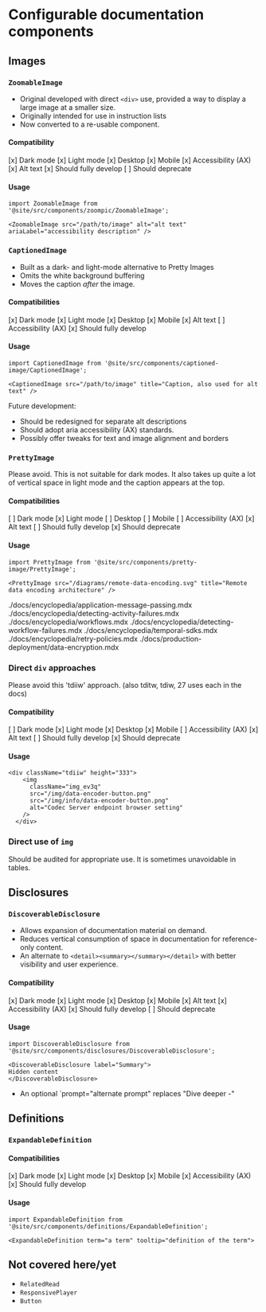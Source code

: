 # Configurable documentation components

## Images

### `ZoomableImage`

- Original developed with direct `<div>` use, provided a way to display a large image at a smaller size.
- Originally intended for use in instruction lists 
- Now converted to a re-usable component.

#### Compatibility

[x] Dark mode
[x] Light mode
[x] Desktop
[x] Mobile
[x] Accessibility (AX)
[x] Alt text
[x] Should fully develop
[ ] Should deprecate

#### Usage

```
import ZoomableImage from '@site/src/components/zoompic/ZoomableImage';

<ZoomableImage src="/path/to/image" alt="alt text" ariaLabel="accessibility description" /> 

```

### `CaptionedImage`

- Built as a dark- and light-mode alternative to Pretty Images 
- Omits the white background buffering
- Moves the caption _after_ the image.

#### Compatibilities

[x] Dark mode
[x] Light mode
[x] Desktop
[x] Mobile
[x] Alt text
[ ] Accessibility (AX)
[x] Should fully develop

#### Usage

```
import CaptionedImage from '@site/src/components/captioned-image/CaptionedImage';

<CaptionedImage src="/path/to/image" title="Caption, also used for alt text" />
```

Future development:

- Should be redesigned for separate alt descriptions
- Should adopt aria accessibility (AX) standards.
- Possibly offer tweaks for text and image alignment and borders 

### `PrettyImage`

Please avoid. This is not suitable for dark modes. It also takes up quite a lot of vertical space in light mode and the caption appears at the top.

#### Compatibilities

[ ] Dark mode
[x] Light mode
[ ] Desktop
[ ] Mobile
[ ] Accessibility (AX)
[x] Alt text
[ ] Should fully develop
[x] Should deprecate

#### Usage

```
import PrettyImage from '@site/src/components/pretty-image/PrettyImage';

<PrettyImage src="/diagrams/remote-data-encoding.svg" title="Remote data encoding architecture" />
```

./docs/encyclopedia/application-message-passing.mdx
./docs/encyclopedia/detecting-activity-failures.mdx
./docs/encyclopedia/workflows.mdx
./docs/encyclopedia/detecting-workflow-failures.mdx
./docs/encyclopedia/temporal-sdks.mdx
./docs/encyclopedia/retry-policies.mdx
./docs/production-deployment/data-encryption.mdx

### Direct `div` approaches

Please avoid this 'tdiiw' approach. 
(also tditw, tdiw, 27 uses each in the docs)

#### Compatibility

[ ] Dark mode
[x] Light mode
[x] Desktop
[x] Mobile
[ ] Accessibility (AX)
[x] Alt text
[ ] Should fully develop
[x] Should deprecate

#### Usage
```
<div className="tdiiw" height="333">
    <img
      className="img_ev3q"
      src="/img/data-encoder-button.png"
      src="/img/info/data-encoder-button.png"
      alt="Codec Server endpoint browser setting"
    />
  </div>
```

### Direct use of `img`

Should be audited for appropriate use.
It is sometimes unavoidable in tables.

## Disclosures

### `DiscoverableDisclosure`

- Allows expansion of documentation material on demand.
- Reduces vertical consumption of space in documentation for reference-only content.
- An alternate to `<detail><summary></summary></detail>` with better visibility and user experience.

#### Compatibility

[x] Dark mode
[x] Light mode
[x] Desktop
[x] Mobile
[x] Alt text
[x] Accessibility (AX)
[x] Should fully develop
[ ] Should deprecate

#### Usage

```
import DiscoverableDisclosure from '@site/src/components/disclosures/DiscoverableDisclosure';

<DiscoverableDisclosure label="Summary">
Hidden content
</DiscoverableDisclosure>
```

- An optional `prompt="alternate prompt" replaces "Dive deeper -"

## Definitions

### `ExpandableDefinition`

#### Compatibilities

[x] Dark mode
[x] Light mode
[x] Desktop
[x] Mobile
[x] Accessibility (AX)
[x] Should fully develop

#### Usage

```
import ExpandableDefinition from '@site/src/components/definitions/ExpandableDefinition';

<ExpandableDefinition term="a term" tooltip="definition of the term">
```

## Not covered here/yet

- `RelatedRead`
- `ResponsivePlayer`
- `Button`
